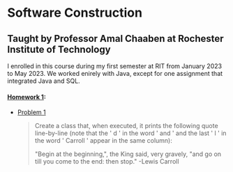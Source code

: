 # Software Construction

## Taught by Professor Amal Chaaben at Rochester Institute of Technology

I enrolled in this course during my first semester at RIT from January 2023 to May 2023. We worked enirely with Java, except for one assignment that integrated Java and SQL.

#### [Homework 1](homework01-Gracetexana):  

- [Problem 1](homework01-Gracetexana/Carroll.java)  
  >Create a class that, when executed, it prints the following quote line-by-line (note that the ' d ' in the
word ' and ' and the last ' l ' in the word ' Carroll ' appear in the same column):
  >
  >"Begin at the
  >beginning,", the King
  >said, very gravely, "and
  >go on till you come to
  >the end: then stop."
  >          -Lewis Carroll
